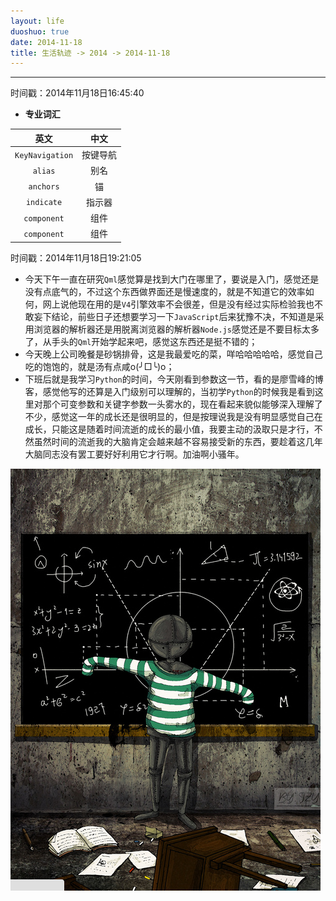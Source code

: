 ```yaml
---
layout: life
duoshuo: true
date: 2014-11-18
title: 生活轨迹 -> 2014 -> 2014-11-18
---
```


******

时间戳：2014年11月18日16:45:40

*  **专业词汇**

>
|英文|中文|
|:------:|:------:|
|```KeyNavigation```|按键导航|
|```alias```|别名|
|```anchors```|锚|
|```indicate```|指示器|
|```component```|组件|
|```component```|组件|

时间戳：2014年11月18日19:21:05

* 今天下午一直在研究```Qml```感觉算是找到大门在哪里了，要说是入门，感觉还是没有点底气的，不过这个东西做界面还是慢速度的，就是不知道它的效率如何，网上说他现在用的是```V4```引擎效率不会很差，但是没有经过实际检验我也不敢妄下结论，前些日子还想要学习一下```JavaScript```后来犹豫不决，不知道是采用浏览器的解析器还是用脱离浏览器的解析器```Node.js```感觉还是不要目标太多了，从手头的```Qml```开始学起来吧，感觉这东西还是挺不错的；
* 今天晚上公司晚餐是砂锅排骨，这是我最爱吃的菜，咩哈哈哈哈哈，感觉自己吃的饱饱的，就是汤有点咸o(╯□╰)o；
* 下班后就是我学习```Python```的时间，今天刚看到参数这一节，看的是廖雪峰的博客，感觉他写的还算是入门级别可以理解的，当初学```Python```的时候我是看到这里对那个可变参数和关键字参数一头雾水的，现在看起来貌似能够深入理解了不少，感觉这一年的成长还是很明显的，但是按理说我是没有明显感觉自己在成长，只能这是随着时间流逝的成长的最小值，我要主动的汲取只是才行，不然虽然时间的流逝我的大脑肯定会越来越不容易接受新的东西，要趁着这几年大脑同志没有罢工要好好利用它才行啊。加油啊小骚年。

![学酥](/life/2014/2014Res/2014-11-18.png)

 
